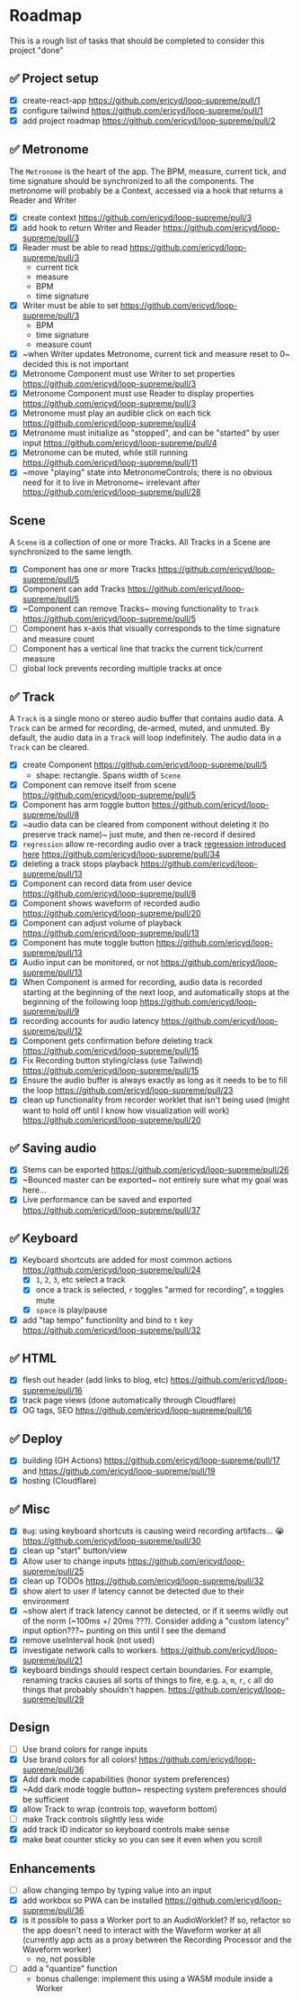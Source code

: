 # Roadmap

This is a rough list of tasks that should be completed to consider this project "done"

## ✅ Project setup

- [x] create-react-app https://github.com/ericyd/loop-supreme/pull/1
- [x] configure tailwind https://github.com/ericyd/loop-supreme/pull/1
- [x] add project roadmap https://github.com/ericyd/loop-supreme/pull/2

## ✅ Metronome

The `Metronome` is the heart of the app. The BPM, measure, current tick, and time signature should be synchronized to all the components. The metronome will probably be a Context, accessed via a hook that returns a Reader and Writer

- [x] create context https://github.com/ericyd/loop-supreme/pull/3
- [x] add hook to return Writer and Reader https://github.com/ericyd/loop-supreme/pull/3
- [x] Reader must be able to read https://github.com/ericyd/loop-supreme/pull/3
  - current tick
  - measure
  - BPM
  - time signature
- [x] Writer must be able to set https://github.com/ericyd/loop-supreme/pull/3
  - BPM
  - time signature
  - measure count
- [x] ~when Writer updates Metronome, current tick and measure reset to 0~ decided this is not important
- [x] Metronome Component must use Writer to set properties https://github.com/ericyd/loop-supreme/pull/3
- [x] Metronome Component must use Reader to display properties https://github.com/ericyd/loop-supreme/pull/3
- [x] Metronome must play an audible click on each tick https://github.com/ericyd/loop-supreme/pull/4
- [x] Metronome must initialize as "stopped", and can be "started" by user input https://github.com/ericyd/loop-supreme/pull/4
- [x] Metronome can be muted, while still running https://github.com/ericyd/loop-supreme/pull/11
- [x] ~move "playing" state into MetronomeControls; there is no obvious need for it to live in Metronome~ irrelevant after https://github.com/ericyd/loop-supreme/pull/28

## Scene

A `Scene` is a collection of one or more Tracks. All Tracks in a Scene are synchronized to the same length.

- [x] Component has one or more Tracks https://github.com/ericyd/loop-supreme/pull/5
- [x] Component can add Tracks https://github.com/ericyd/loop-supreme/pull/5
- [x] ~Component can remove Tracks~ moving functionality to `Track` https://github.com/ericyd/loop-supreme/pull/5
- [ ] Component has x-axis that visually corresponds to the time signature and measure count
- [ ] Component has a vertical line that tracks the current tick/current measure
- [ ] global lock prevents recording multiple tracks at once

## ✅ Track

A `Track` is a single mono or stereo audio buffer that contains audio data. A `Track` can be armed for recording, de-armed, muted, and unmuted. By default, the audio data in a `Track` will loop indefinitely. The audio data in a `Track` can be cleared.

- [x] create Component https://github.com/ericyd/loop-supreme/pull/5
  - shape: rectangle. Spans width of `Scene`
- [x] Component can remove itself from scene https://github.com/ericyd/loop-supreme/pull/5
- [x] Component has arm toggle button https://github.com/ericyd/loop-supreme/pull/8
- [x] ~audio data can be cleared from component without deleting it (to preserve track name)~ just mute, and then re-record if desired
- [x] `regression` allow re-recording audio over a track [regression introduced here](https://github.com/ericyd/loop-supreme/pull/27) https://github.com/ericyd/loop-supreme/pull/34
- [x] deleting a track stops playback https://github.com/ericyd/loop-supreme/pull/13
- [x] Component can record data from user device https://github.com/ericyd/loop-supreme/pull/8
- [x] Component shows waveform of recorded audio https://github.com/ericyd/loop-supreme/pull/20
- [x] Component can adjust volume of playback https://github.com/ericyd/loop-supreme/pull/13
- [x] Component has mute toggle button https://github.com/ericyd/loop-supreme/pull/13
- [x] Audio input can be monitored, or not https://github.com/ericyd/loop-supreme/pull/13
- [x] When Component is armed for recording, audio data is recorded starting at the beginning of the next loop, and automatically stops at the beginning of the following loop https://github.com/ericyd/loop-supreme/pull/9
- [x] recording accounts for audio latency https://github.com/ericyd/loop-supreme/pull/12
- [x] Component gets confirmation before deleting track https://github.com/ericyd/loop-supreme/pull/15
- [x] Fix Recording button styling/class (use Tailwind) https://github.com/ericyd/loop-supreme/pull/15
- [x] Ensure the audio buffer is always exactly as long as it needs to be to fill the loop https://github.com/ericyd/loop-supreme/pull/23
- [x] clean up functionality from recorder worklet that isn't being used (might want to hold off until I know how visualization will work) https://github.com/ericyd/loop-supreme/pull/20

## ✅ Saving audio

- [x] Stems can be exported https://github.com/ericyd/loop-supreme/pull/26
- [x] ~Bounced master can be exported~ not entirely sure what my goal was here...
- [x] Live performance can be saved and exported https://github.com/ericyd/loop-supreme/pull/37

## ✅ Keyboard

- [x] Keyboard shortcuts are added for most common actions https://github.com/ericyd/loop-supreme/pull/24
  - [x] `1`, `2`, `3`, etc select a track
  - [x] once a track is selected, `r` toggles "armed for recording", `m` toggles mute
  - [x] `space` is play/pause
- [x] add "tap tempo" functionlity and bind to `t` key https://github.com/ericyd/loop-supreme/pull/32

## ✅ HTML

- [x] flesh out header (add links to blog, etc) https://github.com/ericyd/loop-supreme/pull/16
- [x] track page views (done automatically through Cloudflare)
- [x] OG tags, SEO https://github.com/ericyd/loop-supreme/pull/16

## ✅ Deploy

- [x] building (GH Actions) https://github.com/ericyd/loop-supreme/pull/17 and https://github.com/ericyd/loop-supreme/pull/19
- [x] hosting (Cloudflare)

## ✅ Misc

- [x] `Bug`: using keyboard shortcuts is causing weird recording artifacts... 😭 https://github.com/ericyd/loop-supreme/pull/30
- [x] clean up "start" button/view
- [x] Allow user to change inputs https://github.com/ericyd/loop-supreme/pull/25
- [x] clean up TODOs https://github.com/ericyd/loop-supreme/pull/32
- [x] show alert to user if latency cannot be detected due to their environment
- [x] ~show alert if track latency cannot be detected, or if it seems wildly out of the norm (~100ms +/ 20ms ???). Consider adding a "custom latency" input option???~ punting on this until I see the demand
- [x] remove useInterval hook (not used)
- [x] investigate network calls to workers. https://github.com/ericyd/loop-supreme/pull/21
- [x] keyboard bindings should respect certain boundaries. For example, renaming tracks causes all sorts of things to fire, e.g. `a`, `m`, `r`, `c` all do things that probably shouldn't happen. https://github.com/ericyd/loop-supreme/pull/29

## Design

- [ ] Use brand colors for range inputs
- [x] Use brand colors for all colors! https://github.com/ericyd/loop-supreme/pull/36
- [x] Add dark mode capabilities (honor system preferences)
- [x] ~Add dark mode toggle button~ respecting system preferences should be sufficient
- [x] allow Track to wrap (controls top, waveform bottom)
- [ ] make Track controls slightly less wide
- [x] add track ID indicator so keyboard controls make sense
- [x] make beat counter sticky so you can see it even when you scroll

## Enhancements

- [ ] allow changing tempo by typing value into an input
- [x] add workbox so PWA can be installed https://github.com/ericyd/loop-supreme/pull/36
- [x] is it possible to pass a Worker port to an AudioWorklet? If so, refactor so the app doesn't need to interact with the Waveform worker at all (currently app acts as a proxy between the Recording Processor and the Waveform worker)
  - no, not possible
- [ ] add a "quantize" function
  - bonus challenge: implement this using a WASM module inside a Worker
